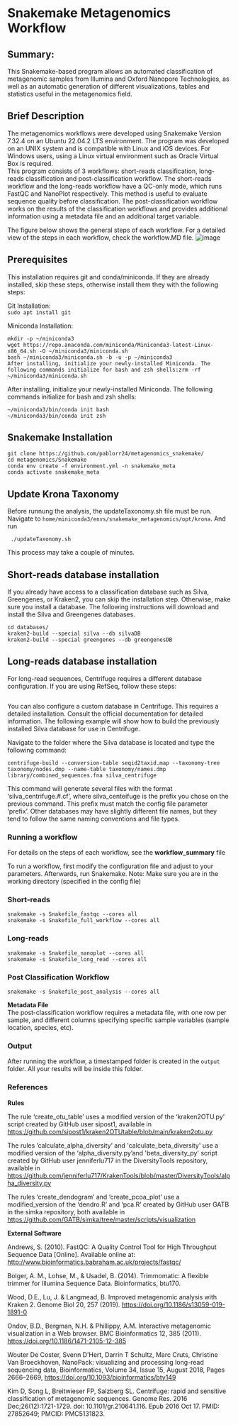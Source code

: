# Snakemake Metagenomics Workflow

## Summary:

This Snakemake-based program allows an automated classification of metagenomic samples from Illumina and Oxford Nanopore Technologies, as well as an automatic generation of different visualizations, tables and statistics useful in the metagenomics field.

## Brief Description

The metagenomics workflows were developed using Snakemake Version 7.32.4 on an Ubuntu 22.04.2 LTS environment. The program was developed on an UNIX system and is compatible with Linux and iOS devices. For Windows users, using a Linux virtual environment such as Oracle Virtual Box is required. \
This program consists of 3 workflows: short-reads classification, long-reads classification and post-classification workflow. The short-reads workflow and the long-reads workflow have a QC-only mode, which runs FastQC and NanoPlot respectively. This method is useful to evaluate sequence quality before classification. The post-classification workflow works on the results of the classification workflows and provides additional information using a metadata file and an additional target variable.

The figure below shows the general steps of each workflow. For a detailed view of the steps in each workflow, check the workflow.MD file. 
![image](https://github.com/pablorr24/metagenomics_snakemake/assets/92135285/87189b4f-71c9-4910-86d7-ef879114c8d9)



## Prerequisites

This installation requires git and conda/miniconda. If they are already installed, skip these steps, otherwise install them they with the following steps:

Git Installation: \
```sudo apt install git```

Miniconda Installation:
```
mkdir -p ~/miniconda3
wget https://repo.anaconda.com/miniconda/Miniconda3-latest-Linux-x86_64.sh -O ~/miniconda3/miniconda.sh
bash ~/miniconda3/miniconda.sh -b -u -p ~/miniconda3
After installing, initialize your newly-installed Miniconda. The following commands initialize for bash and zsh shells:zrm -rf ~/miniconda3/miniconda.sh
```

After installing, initialize your newly-installed Miniconda. The following commands initialize for bash and zsh shells:
```
~/miniconda3/bin/conda init bash
~/miniconda3/bin/conda init zsh
```

## Snakemake Installation

```
git clone https://github.com/pablorr24/metagenomics_snakemake/
cd metagenomics/Snakemake
conda env create -f environment.yml -n snakemake_meta
conda activate snakemake_meta
```

## Update Krona Taxonomy

Before runnung the analysis, the updateTaxonomy.sh file must be run. Navigate to ```home/miniconda3/envs/snakemake_metagenomics/opt/krona```. And run 
```
 ./updateTaxonomy.sh
```

This process may take a couple of minutes.

## Short-reads database installation
If you already have access to a classification database such as Silva, Greengenes, or Kraken2, you can skip the installation step. Otherwise, make sure you install a database. The following instructions will download and install the Silva and Greengenes databases.

```
cd databases/
kraken2-build --special silva --db silvaDB
kraken2-build --special greengenes --db greengenesDB
```

## Long-reads database installation 
For long-read sequences, Centrifuge requires a different database configuration.  If you are using RefSeq, follow these steps:

```
```

You can also configure a custom database in Centrifuge. This requires a detailed installation. Consult the official documentation for detailed information. The following example will show how to build the previously installed Silva database for use in Centrifuge.

Navigate to the folder where the Silva database is located and type the following command:
```
centrifuge-build --conversion-table seqid2taxid.map --taxonomy-tree taxonomy/nodes.dmp --name-table taxonomy/names.dmp library/combined_sequences.fna silva_centrifuge
```
This command will generate several files with the format ‘silva_centrifuge.#.cf’, where silva_centeifuge is the prefix you chose on the previous command. This prefix must match the config file parameter ‘prefix’. Other databases may have slightly different file names, but they tend to follow the same naming conventions and file types.


### Running a workflow 

For details on the steps of each workflow, see the **workflow_summary** file

To run a workflow, first modify the configuration file and adjust to your parameters. Afterwards, run Snakemake.
Note: Make sure you are in the working directory (specified in the config file)

### Short-reads
```snakemake -s Snakefile_fastqc --cores all``` \
```snakemake -s Snakefile_full_workflow --cores all``` 

### Long-reads
```snakemake -s Snakefile_nanoplot --cores all``` \
```snakemake -s Snakefile_long_read --cores all``` 

### Post Classification Workflow
```snakemake -s Snakefile_post_analysis --cores all``` 

**Metadata File** \
The post-classification workflow requires a metadata file, with one row per sample, and different columns specifying specific sample variables (sample location, species, etc). 

### Output 

After running the workflow, a timestamped folder is created in the `output` folder. All your results will be inside this folder.

### References

**Rules**

The rule ‘create_otu_table’ uses a modified version of the ‘kraken2OTU.py’ script created by GitHub user sipost1, available in https://github.com/sipost1/kraken2OTUtable/blob/main/kraken2otu.py

The rules ‘calculate_alpha_diversity’ and 'calculate_beta_diversity' use a modified version of the ‘alpha_diversity.py’and 'beta_diversity_py' script created by GitHub user jenniferlu717 in the DiversityTools repository, available in https://github.com/jenniferlu717/KrakenTools/blob/master/DiversityTools/alpha_diversity.py

The rules ‘create_dendogram’ and ‘create_pcoa_plot’ use a modified_version of the ‘dendro.R’ and ‘pca.R’ created by GitHub user GATB in the simka repository, both available in https://github.com/GATB/simka/tree/master/scripts/visualization

**External Software**

Andrews, S. (2010). FastQC:  A Quality Control Tool for High Throughput Sequence Data [Online]. Available online at: http://www.bioinformatics.babraham.ac.uk/projects/fastqc/

Bolger, A. M., Lohse, M., & Usadel, B. (2014). Trimmomatic: A flexible trimmer for Illumina Sequence Data. Bioinformatics, btu170.

Wood, D.E., Lu, J. & Langmead, B. Improved metagenomic analysis with Kraken 2. Genome Biol 20, 257 (2019). https://doi.org/10.1186/s13059-019-1891-0

Ondov, B.D., Bergman, N.H. & Phillippy, A.M. Interactive metagenomic visualization in a Web browser. BMC Bioinformatics 12, 385 (2011). https://doi.org/10.1186/1471-2105-12-385

Wouter De Coster, Svenn D’Hert, Darrin T Schultz, Marc Cruts, Christine Van Broeckhoven, NanoPack: visualizing and processing long-read sequencing data, Bioinformatics, Volume 34, Issue 15, August 2018, Pages 2666–2669, https://doi.org/10.1093/bioinformatics/bty149

Kim D, Song L, Breitwieser FP, Salzberg SL. Centrifuge: rapid and sensitive classification of metagenomic sequences. Genome Res. 2016 Dec;26(12):1721-1729. doi: 10.1101/gr.210641.116. Epub 2016 Oct 17. PMID: 27852649; PMCID: PMC5131823.
